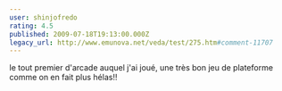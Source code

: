 ```yaml
---
user: shinjofredo
rating: 4.5
published: 2009-07-18T19:13:00.000Z
legacy_url: http://www.emunova.net/veda/test/275.htm#comment-11707
---
```

le tout premier d'arcade auquel j'ai joué, une très bon jeu de plateforme comme on en fait plus hélas!!
